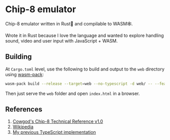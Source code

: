 # Chip-8 emulator

Chip-8 emulator written in Rust🦀 and compilable to WASM🕸.

Wrote it in Rust because I love the language and wanted to explore handling sound, video and user input with JavaScript + WASM.

## Building

At `Cargo.toml` level, use the following to build and output to the `web` directory using [wasm-pack](https://rustwasm.github.io/wasm-pack/):

```bash
wasm-pack build --release --target=web --no-typescript -d web/ -- --features web
```

Then just serve the `web` folder and open `index.html` in a browser.

## References

1. [Cowgod's Chip-8 Technical Reference v1.0](http://devernay.free.fr/hacks/chip8/C8TECH10.HTM)
2. [Wikipedia](https://en.wikipedia.org/wiki/CHIP-8)
3. [My previous TypeScript implementation](https://github.com/joao-conde/chip8-emulator-ts)
